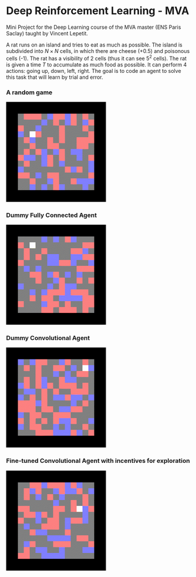 # Deep Reinforcement Learning - MVA 

Mini Project for the Deep Learning course of the MVA master (ENS Paris Saclay) taught by Vincent Lepetit.

A rat runs on an island and tries to eat as much as possible. The island is subdivided into $N\times N$ cells, in which there are cheese (+0.5) and poisonous cells (-1). The rat has a visibility of 2 cells (thus it can see $5^2$ cells). The rat is given a time $T$ to accumulate as much food as possible. It can perform 4 actions: going up, down, left, right.
The goal is to code an agent to solve this task that will learn by trial and error.

### A random game
![](test1.gif)

### Dummy Fully Connected Agent
![](fc_test1.gif)


### Dummy Convolutional Agent
![](cnn_test1.gif)

### Fine-tuned Convolutional Agent with incentives for exploration
![](cnn_test_explore1.gif)
